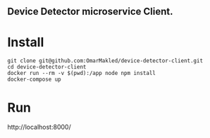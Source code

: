 ## Device Detector microservice Client.

# Install

```
git clone git@github.com:OmarMakled/device-detector-client.git
cd device-detector-client
docker run --rm -v $(pwd):/app node npm install
docker-compose up
```

# Run

http://localhost:8000/
